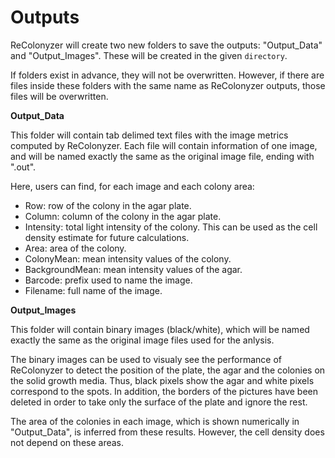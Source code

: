 # Outputs

ReColonyzer will create two new folders to save the outputs: "Output_Data" and
"Output_Images". These will be created in the given `directory`.

If folders exist in advance, they will not be overwritten. However, if there
are files inside these folders with the same name as ReColonyzer outputs,
those files will be overwritten.

**Output_Data**

This folder will contain tab delimed text files with the image metrics
computed by ReColonyzer. Each file will contain information of one image,
and will be named exactly the same as the original image file, ending with
".out".

Here, users can find, for each image and each colony area:

* Row: row of the colony in the agar plate.
* Column: column of the colony in the agar plate.
* Intensity: total light intensity of the colony. This can be used as the
  cell density estimate for future calculations.
* Area: area of the colony.
* ColonyMean: mean intensity values of the colony.
* BackgroundMean: mean intensity values of the agar.
* Barcode: prefix used to name the image.
* Filename: full name of the image.


**Output_Images**

This folder will contain binary images (black/white), which will be named
exactly the same as the original image files used for the anlysis.

The binary images can be used to visualy see the performance of ReColonyzer
to detect the position of the plate, the agar and the colonies on the solid
growth media. Thus, black pixels show the agar and white pixels correspond
to the spots. In addition, the borders of the pictures have been deleted in
order to take only the surface of the plate and ignore the rest.

The area of the colonies in each image, which is shown numerically in
"Output_Data", is inferred from these results.
However, the cell density does not depend on these areas.
